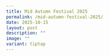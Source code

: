 ```yaml
---
title: Mid Autumn Festival 2025
permalink: /mid-autumn-festival-2025/
date: 2025-10-15
layout: post
description: ""
image: ""
variant: tiptap
---
```

